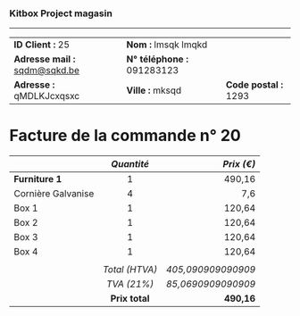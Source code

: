 ### Kitbox Project magasin
---
||||
|-|-|-|
|**ID Client :** 25|**Nom :** lmsqk lmqkd||
|**Adresse mail :** sqdm@sqkd.be|**N° téléphone :** 091283123||
|**Adresse :** qMDLKJcxqsxc|**Ville :** mksqd|**Code postal :** 1293|
# Facture de la commande n° 20
||*Quantité*|*Prix (€)*|
| -|:-:| -:|
|**Furniture 1**|1|490,16|
|Cornière Galvanise|4|7,6|
|Box 1|1|120,64|
|Box 2|1|120,64|
|Box 3|1|120,64|
|Box 4|1|120,64|
|||
||*Total (HTVA)*|*405,090909090909*|
||*TVA (21%)*|*85,0690909090909*|
||**Prix total**|**490,16**|